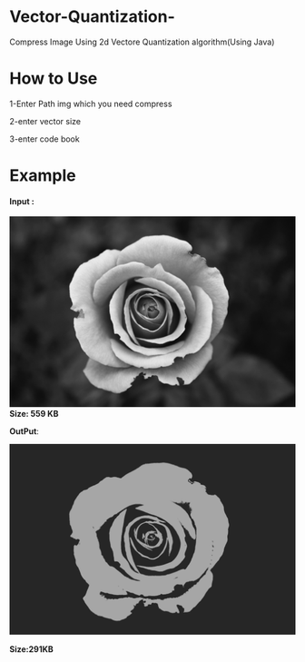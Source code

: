 # Vector-Quantization-
Compress Image Using 2d Vectore Quantization algorithm(Using Java)

# How to Use

  1-Enter Path img which you need compress 
  
  2-enter vector size
  
  3-enter code book

# Example

 #### **Input** : 
![](1.jpg)
**Size: 559 KB**

**OutPut**:

![](Compressed.jpg)

**Size:291KB**
